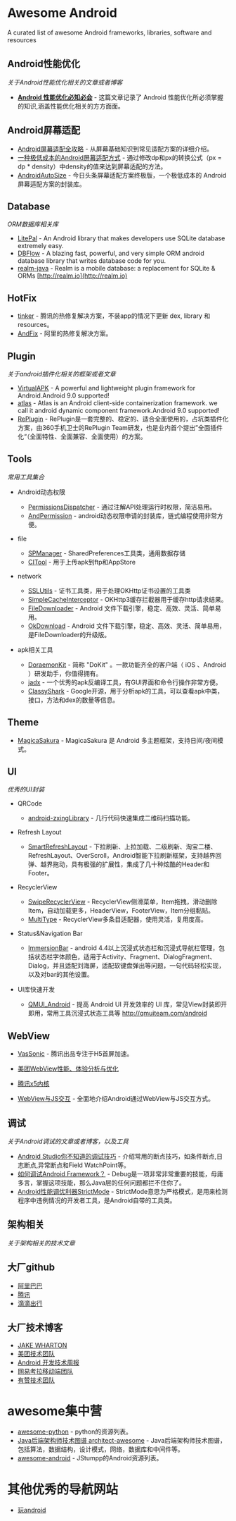 # Awesome Android
A curated list of awesome Android frameworks, libraries, software and resources

## Android性能优化

*关于Android性能优化相关的文章或者博客*

* [**Android 性能优化必知必会**](https://www.androidperformance.com/2018/05/07/Android-performance-optimization-skills-and-tools/) - 这篇文章记录了 Android 性能优化所必须掌握的知识,涵盖性能优化相关的方方面面。

## Android屏幕适配

* [Android屏幕适配全攻略](https://blog.csdn.net/zhaokaiqiang1992/article/details/45419023) - 从屏幕基础知识到常见适配方案的详细介绍。
* [一种极低成本的Android屏幕适配方式](https://mp.weixin.qq.com/s/d9QCoBP6kV9VSWvVldVVwA) - 通过修改dp和px的转换公式（px = dp * density）中density的值来达到屏幕适配的方法。
* [AndroidAutoSize](https://github.com/JessYanCoding/AndroidAutoSize) - 今日头条屏幕适配方案终极版，一个极低成本的 Android 屏幕适配方案的封装库。

## Database

*ORM数据库相关库*

* [LitePal](https://github.com/LitePalFramework/LitePal) - An Android library that makes developers use SQLite database extremely easy.
* [DBFlow](https://github.com/agrosner/DBFlow) - A blazing fast, powerful, and very simple ORM android database library that writes database code for you.
* [realm-java](https://github.com/realm/realm-java) - Realm is a mobile database: a replacement for SQLite & ORMs [http://realm.io](http://realm.io)

## HotFix

* [tinker](https://github.com/Tencent/tinker) - 腾讯的热修复解决方案，不装app的情况下更新 dex, library 和 resources。
* [AndFix](https://github.com/alibaba/AndFix) - 阿里的热修复解决方案。

## Plugin

*关于android插件化相关的框架或者文章*

* [VirtualAPK](https://github.com/didi/VirtualAPK) - A powerful and lightweight plugin framework for Android.Android 9.0 supported!
* [atlas](https://github.com/alibaba/atlas) - Atlas is an Android client-side containerization framework. we call it android dynamic component framework.Android 9.0 supported!
* [RePlugin](https://github.com/Qihoo360/RePlugin.git) - RePlugin是一套完整的、稳定的、适合全面使用的，占坑类插件化方案，由360手机卫士的RePlugin Team研发，也是业内首个提出”全面插件化“（全面特性、全面兼容、全面使用）的方案。


## Tools

*常用工具集合*

* Android动态权限
    * [PermissionsDispatcher](https://github.com/permissions-dispatcher/PermissionsDispatcher) - 通过注解API处理运行时权限，简洁易用。
    * [AndPermission](https://github.com/yanzhenjie/AndPermission) - android动态权限申请的封装库，链式编程使用非常方便。

* file
    * [SPManager](https://github.com/JunhuaLin/AndroidUtilsLibrary/blob/master/app/src/main/java/cn/junhua/android/utilslibrary/io/SPManager.java) - SharedPreferences工具类，通用数据存储
    * [CITool](https://github.com/JunhuaLin/AndroidUtilsLibrary/tree/master/app/ci) - 用于上传apk到ftp和AppStore

* network
    * [SSLUtils](https://github.com/JunhuaLin/AndroidUtilsLibrary/blob/master/app/src/main/java/cn/junhua/android/utilslibrary/ssl/SSLUtils.java) - 证书工具类，用于处理OKHttp证书设置的工具类
    * [SimpleCacheInterceptor](https://github.com/JunhuaLin/SimpleCacheInterceptor) - OKHttp3缓存拦截器用于缓存http请求结果。
    * [FileDownloader](https://github.com/lingochamp/FileDownloader) - Android 文件下载引擎，稳定、高效、灵活、简单易用。
    * [OkDownload](https://github.com/lingochamp/okdownload) - Android 文件下载引擎，稳定、高效、灵活、简单易用，是FileDownloader的升级版。

* apk相关工具
    * [DoraemonKit](https://github.com/didi/DoraemonKit) - 简称 "DoKit" 。一款功能齐全的客户端（ iOS 、Android ）研发助手，你值得拥有。
    * [jadx](https://github.com/skylot/jadx) - 一个优秀的apk反编译工具，有GUI界面和命令行操作非常方便。
    * [ClassyShark](https://github.com/google/android-classyshark) - Google开源，用于分析apk的工具，可以查看apk中类，接口，方法和dex的数量等信息。

## Theme

* [MagicaSakura](https://github.com/Bilibili/MagicaSakura) - MagicaSakura 是 Android 多主题框架，支持日间/夜间模式。

## UI

*优秀的UI封装*

* QRCode
    * [android-zxingLibrary](https://github.com/yipianfengye/android-zxingLibrary) - 几行代码快速集成二维码扫描功能。

* Refresh Layout
    * [SmartRefreshLayout](https://github.com/scwang90/SmartRefreshLayout) - 下拉刷新、上拉加载、二级刷新、淘宝二楼、RefreshLayout、OverScroll，Android智能下拉刷新框架，支持越界回弹、越界拖动，具有极强的扩展性，集成了几十种炫酷的Header和 Footer。

* RecyclerView
    * [SwipeRecyclerView](https://github.com/yanzhenjie/SwipeRecyclerView) - RecyclerView侧滑菜单，Item拖拽，滑动删除Item，自动加载更多，HeaderView，FooterView，Item分组黏贴。
    * [MultiType](https://github.com/drakeet/MultiType) - RecyclerView多条目适配器，使用灵活，复用度高。

* Status&Navigation Bar
    * [ImmersionBar](https://github.com/gyf-dev/ImmersionBar) - android 4.4以上沉浸式状态栏和沉浸式导航栏管理，包括状态栏字体颜色，适用于Activity、Fragment、DialogFragment、Dialog，并且适配刘海屏，适配软键盘弹出等问题，一句代码轻松实现，以及对bar的其他设置。

* UI库快速开发
    * [QMUI_Android](https://github.com/Tencent/QMUI_Android) - 提高 Android UI 开发效率的 UI 库，常见View封装即开即用，常用工具沉浸式状态工具等 http://qmuiteam.com/android

## WebView

* [VasSonic](https://github.com/Tencent/VasSonic) - 腾讯出品专注于H5首屏加速。

* [美团WebView性能、体验分析与优化](https://tech.meituan.com/2017/06/09/webviewperf.html)
* [腾讯x5内核](https://x5.tencent.com/)
* [WebView与JS交互](https://blog.csdn.net/carson_ho/article/details/64904691) - 全面地介绍Android通过WebView与JS交互方式。

## 调试

*关于Android调试的文章或者博客，以及工具*

* [Android Studio你不知道的调试技巧](http://weishu.me/2015/12/21/android-studio-debug-tips-you-may-not-know/) - 介绍常用的断点技巧，如条件断点,日志断点,异常断点和Field WatchPoint等。
* [如何调试Android Framework？](http://weishu.me/2016/05/30/how-to-debug-android-framework/) - Debug是一项非常非常重要的技能，毋庸多言，掌握这项技能，那么Java层的任何问题都拦不住你了。
* [Android性能调优利器StrictMode](https://droidyue.com/blog/2015/09/26/android-tuning-tool-strictmode/) - StrictMode意思为严格模式，是用来检测程序中违例情况的开发者工具，是Android自带的工具类。

## 架构相关

*关于架构相关的技术文章*


## 大厂github

* [阿里巴巴](https://github.com/alibaba)
* [腾讯](https://github.com/Tencent)
* [滴滴出行](https://github.com/didi)

## 大厂技术博客

* [JAKE WHARTON](https://jakewharton.com/)
* [美团技术团队](https://tech.meituan.com/)
* [Android 开发技术周报](https://androidweekly.cn/)
* [网易考拉移动端团队](https://blog.klmobile.app/)
* [有赞技术团队](https://tech.youzan.com/tag/mobile/)

# awesome集中营

* [awesome-python](https://github.com/vinta/awesome-python) - python的资源列表。
* [Java后端架构师技术图谱 architect-awesome](https://github.com/xingshaocheng/architect-awesome) - Java后端架构师技术图谱，包括算法，数据结构，设计模式，网络，数据库和中间件等。
* [awesome-android](https://github.com/JStumpp/awesome-android) - JStumpp的Android资源列表。

# 其他优秀的导航网站

* [玩android](https://www.wanandroid.com/navi)

